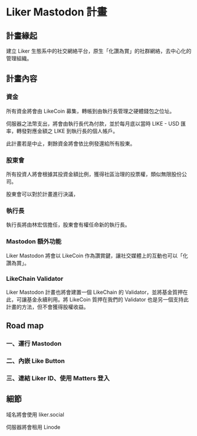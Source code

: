 # Liker Mastodon 計畫

## 計畫緣起

建立 Liker 生態系中的社交網絡平台，原生「化讚為賞」的社群網絡，去中心化的管理組織。

## 計畫內容

### 資金

所有資金將會由 LikeCoin 募集，轉帳到由執行長管理之硬體錢包之位址。

伺服器之法幣支出，將會由執行長代為付款，並於每月底以當時 LIKE - USD 匯率，轉發對應金額之 LIKE 到執行長的個人帳戶。

此計畫若是中止，剩餘資金將會依比例發還給所有股東。

### 股東會

所有投資人將會根據其投資金額比例，獲得社區治理的投票權，類似無限股份公司。

股東會可以對於計畫進行決議，

### 執行長

執行長將由林宏信擔任，股東會有權任命新的執行長。

### Mastodon 額外功能

Liker Mastodon 將會以 LikeCoin 作為讚賞鍵，讓社交媒體上的互動也可以「化讚為賞」。

### LikeChain Validator

Liker Mastodon 計畫也將會建置一個 LikeChain 的 Validator，並將基金質押在此，可讓基金永續利用。將 LikeCoin 質押在我們的 Validator 也是另一個支持此計畫的方法，但不會獲得股權收益。

## Road map

### 一、運行 Mastodon

### 二、內嵌 Like Button

### 三、連結 Liker ID、使用 Matters 登入

## 細節

域名將會使用 liker.social

伺服器將會租用 Linode